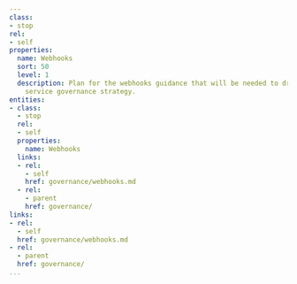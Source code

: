 ```yaml
---
class:
- stop
rel:
- self
properties:
  name: Webhooks
  sort: 50
  level: 1
  description: Plan for the webhooks guidance that will be needed to drive a wider
    service governance strategy.
entities:
- class:
  - stop
  rel:
  - self
  properties:
    name: Webhooks
  links:
  - rel:
    - self
    href: governance/webhooks.md
  - rel:
    - parent
    href: governance/
links:
- rel:
  - self
  href: governance/webhooks.md
- rel:
  - parent
  href: governance/
...
```

